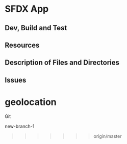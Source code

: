 # SFDX  App

## Dev, Build and Test


## Resources


## Description of Files and Directories


## Issues


#  geolocation



Git

new-branch-1

>>>>>>> origin/master
